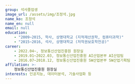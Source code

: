 ```yaml
---
group: 석사졸업생
image_url: /assets/img/조정석.jpg
name_ko: 조정석
name_en: null
email: null
education:
    - "2009~2015, 학사, 상명대학교 (지적재산권학, 컴퓨터과학)"
    - "2015~2016, 석사, 상명대학교 (저작권보호학전공)"
career:
    - 2022.04~, 정보통신산업진흥원 원장실
    - 2019.01~2022.03, 정보통신산업진흥원 AI산업본부 AI산업팀
    - 2016.07~2018.12, 정보통신산업진흥원 SW산업본부 SW산업기획팀
affilation: >-
    정보통신산업진흥원 원장실
interests: 인공지능, 데이터분석, 기술사업화 등
---
```

